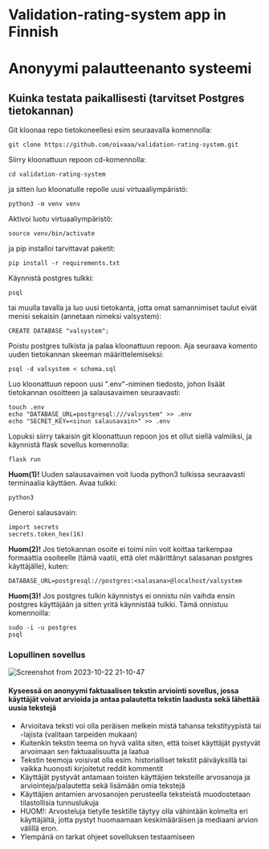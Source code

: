 # Validation-rating-system app in Finnish
# Anonyymi palautteenanto systeemi

## Kuinka testata paikallisesti (tarvitset Postgres tietokannan)

Git kloonaa repo tietokoneellesi esim seuraavalla komennolla:

    git clone https://github.com/oivaaa/validation-rating-system.git

Siirry kloonattuun repoon cd-komennolla:

    cd validation-rating-system

ja sitten luo kloonatulle repolle uusi virtuaaliympäristö:

    python3 -m venv venv

Aktivoi luotu virtuaaliympäristö:

    source venv/bin/activate

ja pip installoi tarvittavat paketit:

    pip install -r requirements.txt

Käynnistä postgres tulkki:
    
    psql

tai muulla tavalla ja 
luo uusi tietokanta, jotta omat samannimiset taulut eivät menisi sekaisin (annetaan nimeksi valsystem):

    CREATE DATABASE "valsystem";

Poistu postgres tulkista ja palaa kloonattuun repoon. Aja seuraava komento uuden tietokannan skeeman määrittelemiseksi:

    psql -d valsystem < schema.sql


Luo kloonattuun repoon uusi ".env"-niminen tiedosto, johon lisäät tietokannan osoitteen ja salausavaimen seuraavasti:

    touch .env
    echo "DATABASE_URL=postgresql:///valsystem" >> .env
    echo "SECRET_KEY=<sinun salausavain>" >> .env 
    
Lopuksi siirry takaisin git kloonattuun repoon jos et ollut siellä valmiiksi, ja käynnistä flask sovellus komennolla:

    flask run


**Huom(1)!** Uuden salausavaimen voit luoda python3 tulkissa seuraavasti terminaalia käyttäen.
Avaa tulkki:

    python3

Generoi salausavain:

    import secrets
    secrets.token_hex(16)

**Huom(2)!** Jos tietokannan osoite ei toimi niin voit koittaa tarkempaa formaattia osoiteelle (tämä vaatii, että olet määrittänyt salasanan postgres käyttäjälle), kuten:

    DATABASE_URL=postgresql://postgres:<salasana>@localhost/valsystem

**Huom(3)!** Jos postgres tulkin käynnistys ei onnistu niin vaihda ensin postgres käyttäjään ja sitten yritä käynnistää tulkki. Tämä onnistuu komennoilla:

    sudo -i -u postgres
    psql


### Lopullinen sovellus

![Screenshot from 2023-10-22 21-10-47](https://github.com/oivaaa/validation-rating-system/assets/72695556/34e3705a-3d82-4a1d-b33e-8158acafb723)

#### Kyseessä on anonyymi faktuaalisen tekstin arviointi sovellus, jossa käyttäjät voivat arvioida ja antaa palautetta tekstin laadusta sekä lähettää uusia tekstejä

* Arvioitava teksti voi olla peräisen melkein mistä tahansa tekstityypistä tai -lajista (valitaan tarpeiden mukaan)
* Kuitenkin tekstin teema on hyvä valita siten, että toiset käyttäjät pystyvät arvoimaan sen faktuaalisuutta ja laatua
* Tekstin teemoja voisivat olla esim. historialliset tekstit päiväyksillä tai vaikka huonosti kirjoitetut reddit kommentit
* Käyttäjät pystyvät antamaan toisten käyttäjien teksteille arvosanoja ja arviointeja/palautetta sekä lisämään omia tekstejä
* Käyttäjien antamien arvosanojen perusteella teksteistä muodostetaan tilastollisia tunnuslukuja
* HUOM!: Arvosteluja tietylle tesktille täytyy olla vähintään kolmelta eri käyttäjältä, jotta pystyt huomaamaan keskimääräisen ja mediaani arvion välillä eron.
* Ylempänä on tarkat ohjeet sovelluksen testaamiseen

